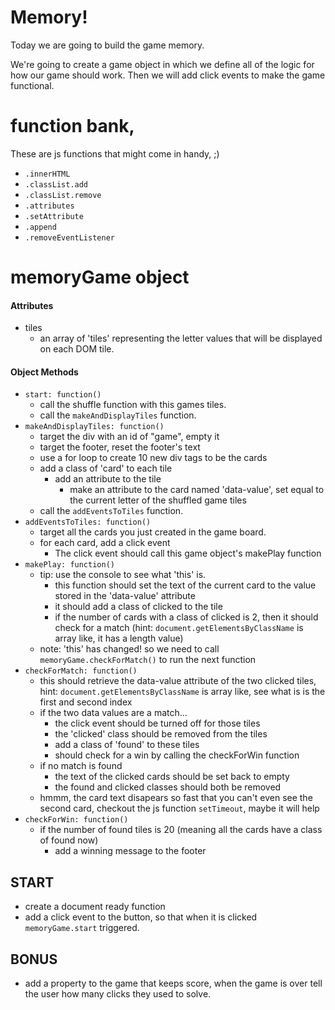 # Memory!

Today we are going to build the game memory.

We're going to create a game object in which we define all of the logic for how our game should work. Then we will add click events to make the game functional.

# function bank, 
These are js functions that might come in handy, ;) 
- `.innerHTML`
- `.classList.add`
- `.classList.remove`
- `.attributes`
- `.setAttribute`
- `.append`
- `.removeEventListener`

# memoryGame object

#### Attributes

- tiles
	- an array of 'tiles' representing the letter values that will be displayed on each DOM tile.

#### Object Methods 
- `start: function()`
	- call the shuffle function with this games tiles.
  - call the `makeAndDisplayTiles` function.
- `makeAndDisplayTiles: function()`
	- target the div with an id of "game", empty it
	- target the footer, reset the footer's text
	- use a for loop to create 10 new div tags to be the cards 
    - add a class of 'card' to each tile
		- add an attribute to the tile 
			- make an attribute to the card named 'data-value', set equal to the current letter of the shuffled game tiles
  - call the `addEventsToTiles` function.
- `addEventsToTiles: function()`
  - target all the cards you just created in the game board.
  - for each card, add a click event
	- The click event should call this game object's makePlay function
- `makePlay: function()`
  - tip: use the console to see what 'this' is.  
	- this function should set the text of the current card to the value stored in the 'data-value' attribute
	- it should add a class of clicked to the tile
	- if the number of cards with a class of clicked is 2, then it should check for a match (hint: `document.getElementsByClassName` is array like, it has a length value)
  - note: 'this' has changed! so we need to call `memoryGame.checkForMatch()` to run the next function 
- `checkForMatch: function()`
	- this should retrieve the data-value attribute of the two clicked tiles, hint: `document.getElementsByClassName` is array like, see what is is the first and second index
	- if the two data values are a match…
		- the click event should be turned off for those tiles
		- the 'clicked' class should be removed from the tiles
		- add a class of 'found' to these tiles 
		- should check for a win by calling the checkForWin function
	- if no match is found
		- the text of the clicked cards should be set back to empty
		- the found and clicked classes should both be removed
    - hmmm, the card text disapears so fast that you can't even see the second card, checkout the js function `setTimeout`, maybe it will help
- `checkForWin: function()`
	- if the number of found tiles is 20 (meaning all the cards have a class of found now)
		- add a winning message to the footer

## START
- create a document ready function
- add a click event to the button, so that when it is clicked `memoryGame.start` triggered.

## BONUS
- add a property to the game that keeps score, when the game is over tell the user how many clicks they used to solve.
